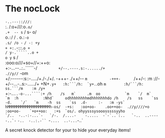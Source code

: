 The nocLock
==============

   `-..---::///:                                                                                   
  `:. /:o+///:o`.o/                                                                                 
 .+  -- s`  / s-  o/                                                                                
 o.`:`/ /   . o.:`-o                                                                                
 .s/ /o -` `/ -: +y`                                                                                
  `+ +:.`-:::.`o +                                                                                  
   / y-.`````..o +                                                                                  
   o y`        s /                                                                                  
:ooo:o///+so+//+:++o:                                                                               
+:-...--..:..``````-/                                                                      `        
+/--.----.s:-....../+                                  .//y//`                            -om       
+/:------:s::-...../+./-./+/.      -+++-      ./++/--    `m          -+++-      `/++/-:    :m  ://- 
+/--...-..s:-....../+ +N+``.y+   :h:```/h:  `y+.``.oh    `m        :h/```/h:   ss.```/m    :m /y+`  
+:-..``..-o-...````:+ /h    /s   m`     .m  oo           `m    `/  m`     `m  :h           :Nhd`    
odhhhhhhhhmdhhhhhhhdo /h    /s   ss    `ss  -d.    `/`   `m    -h  ss    `ss  .d-     :-   :m -ys`  
hMMMMMMMMMMMMMMMMMMMh-os/  -+s:   :oo+oo-    .oo++oo-  .//y////+o   :oo+oo-    `+o++oo:   :+s  `os/.
ohyysssysooosssssyyho                       `/..  -..-:-...`-   `/-.  /....-    -.....  -`-`..`:..  
                                            `-..  ..-----..`-`` `-..  -..:.-`` `-`....  ..-...`-..` 



A secret knock detector for your to hide your everyday items!
